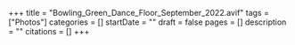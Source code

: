 +++
title = "Bowling_Green_Dance_Floor_September_2022.avif"
tags = ["Photos"]
categories = []
startDate = ""
draft = false
pages = []
description = ""
citations = []
+++
